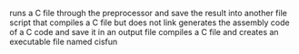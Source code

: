 runs a C file through the preprocessor and save the result into another file
script that compiles a C file but does not link
generates the assembly code of a C code and save it in an output file
compiles a C file and creates an executable file named cisfun
